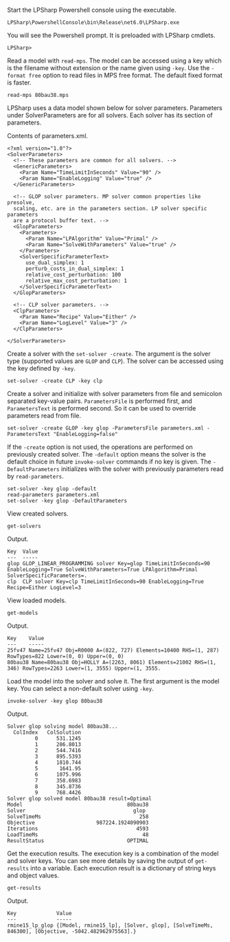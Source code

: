 
Start the LPSharp Powershell console using the executable.

```
LPSharp\PowershellConsole\bin\Release\net6.0\LPSharp.exe
```

You will see the Powershell prompt. It is preloaded with LPSharp cmdlets.

```
LPSharp> 
```

Read a model with `read-mps`. The model can be accessed using a key which is the
filename without extension or the name given using `-key`. Use the `-format
free` option to read files in MPS free format. The default fixed format is
faster.
```
read-mps 80bau38.mps
```

LPSharp uses a data model shown below for solver parameters. Parameters under
SolverParameters are for all solvers. Each solver has its section of parameters.

Contents of parameters.xml.
```
<?xml version="1.0"?>
<SolverParameters>
  <!-- These parameters are common for all solvers. -->
  <GenericParameters>
    <Param Name="TimeLimitInSeconds" Value="90" />
    <Param Name="EnableLogging" Value="true" />
  </GenericParameters>

  <!-- GLOP solver parameters. MP solver common properties like presolve,
  scaling, etc. are in the parameters section. LP solver specific parameters
  are a protocol buffer text. -->
  <GlopParameters>
    <Parameters>
      <Param Name="LPAlgorithm" Value="Primal" />
      <Param Name="SolveWithParameters" Value="true" />
    </Parameters>
    <SolverSpecificParameterText>
      use_dual_simplex: 1
      perturb_costs_in_dual_simplex: 1
      relative_cost_perturbation: 100
      relative_max_cost_perturbation: 1
    </SolverSpecificParameterText>
  </GlopParameters>

  <!-- CLP solver parameters. -->
  <ClpParameters>
    <Param Name="Recipe" Value="Either" />
    <Param Name="LogLevel" Value="3" />
  </ClpParameters>

</SolverParameters>
```

Create a solver with the `set-solver -create`. The argument is the solver type
(supported values are `GLOP` and `CLP`). The solver can be accessed using the
key defined by `-key`. 
```
set-solver -create CLP -key clp
```

Create a solver and initialize with solver parameters from file and semicolon
separated key-value pairs. `ParametersFile` is performed first, and
`ParametersText` is performed second. So it can be used to override parameters
read from file.
```
set-solver -create GLOP -key glop -ParametersFile parameters.xml -ParametersText "EnableLogging=false"
```

If the `-create` option is not used, the operations are performed on previously
created solver. The `-default` option means the solver is the default choice in
future `invoke-solver` commands if no key is given. The `-DefaultParameters`
initializes with the solver with previously parameters read by `read-parameters`.
```
set-solver -key glop -default
read-parameters parameters.xml
set-solver -key glop -DefaultParameters
```

View created solvers.
```
get-solvers
```

Output.
```
Key  Value
---  -----
glop GLOP_LINEAR_PROGRAMMING solver Key=glop TimeLimitInSeconds=90 EnableLogging=True SolveWithParameters=True LPAlgorithm=Primal SolverSpecificParameters=.
clp  CLP solver Key=clp TimeLimitInSeconds=90 EnableLogging=True Recipe=Either LogLevel=3
```

View loaded models.
```
get-models
```

Output.
```
Key    Value
---    -----
25fv47 Name=25fv47 Obj=R0000 A=(822, 727) Elements=10400 RHS=(1, 287) RowTypes=822 Lower=(0, 0) Upper=(0, 0)
80bau38 Name=80bau38 Obj=HOLLY A=(2263, 8061) Elements=21002 RHS=(1, 346) RowTypes=2263 Lower=(1, 3555) Upper=(1, 3555.
```

Load the model into the solver and solve it. The first argument is the model
key. You can select a non-default solver using `-key`. 
```
invoke-solver -key glop 80bau38
```

Output.
```
Solver glop solving model 80bau38...
  ColIndex   ColSolution
         0      531.1245
         1      286.8013
         2      544.7416
         3      895.5393
         4      1810.744
         5       1641.95
         6      1075.996
         7      358.6983
         8      345.8736
         9      768.4426
Solver glop solved model 80bau38 result=Optimal
Model                                  80bau38
Solver                                   glop
SolveTimeMs                                258
Objective                    987224.1924090903
Iterations                                4593
LoadTimeMs                                  48
ResultStatus                           OPTIMAL
```

Get the execution results. The execution key is a combination of the model and
solver keys. You can see more details by saving the output of `get-results` into
a variable. Each execution result is a dictionary of string keys and object
values.
```
get-results
```

Output.
```
Key             Value
---             -----
rmine15_lp_glop {[Model, rmine15_lp], [Solver, glop], [SolveTimeMs, 846300], [Objective, -5042.482962975563].}
```
